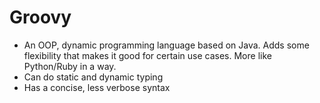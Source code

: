 # Groovy

* An OOP, dynamic programming language based on Java. Adds some flexibility that makes it good for certain use cases. More like Python/Ruby in a way.
* Can do static and dynamic typing
* Has a concise, less verbose syntax
